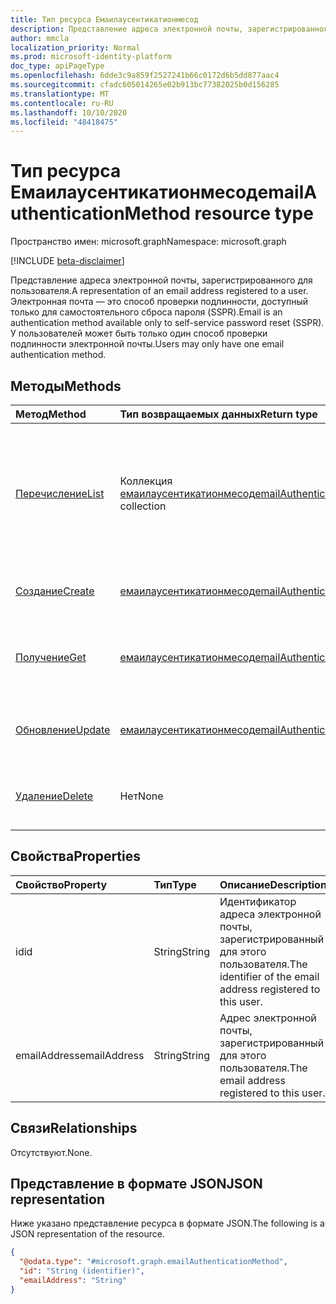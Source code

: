 ```yaml
---
title: Тип ресурса Емаилаусентикатионмесод
description: Представление адреса электронной почты, зарегистрированного для пользователя. Электронная почта — способ проверки подлинности, доступный только для самостоятельного сброса пароля (SSPR)
author: mmcla
localization_priority: Normal
ms.prod: microsoft-identity-platform
doc_type: apiPageType
ms.openlocfilehash: 6dde3c9a859f2527241b66c0172d6b5dd877aac4
ms.sourcegitcommit: cfadc605014265e02b913bc77382025b0d156285
ms.translationtype: MT
ms.contentlocale: ru-RU
ms.lasthandoff: 10/10/2020
ms.locfileid: "48418475"
---
```

# <a name="emailauthenticationmethod-resource-type"></a><span data-ttu-id="0d19d-104">Тип ресурса Емаилаусентикатионмесод</span><span class="sxs-lookup"><span data-stu-id="0d19d-104">emailAuthenticationMethod resource type</span></span>

<span data-ttu-id="0d19d-105">Пространство имен: microsoft.graph</span><span class="sxs-lookup"><span data-stu-id="0d19d-105">Namespace: microsoft.graph</span></span>

[!INCLUDE [beta-disclaimer](../../includes/beta-disclaimer.md)]

<span data-ttu-id="0d19d-106">Представление адреса электронной почты, зарегистрированного для пользователя.</span><span class="sxs-lookup"><span data-stu-id="0d19d-106">A representation of an email address registered to a user.</span></span> <span data-ttu-id="0d19d-107">Электронная почта — это способ проверки подлинности, доступный только для самостоятельного сброса пароля (SSPR).</span><span class="sxs-lookup"><span data-stu-id="0d19d-107">Email is an authentication method available only to self-service password reset (SSPR).</span></span> <span data-ttu-id="0d19d-108">У пользователей может быть только один способ проверки подлинности электронной почты.</span><span class="sxs-lookup"><span data-stu-id="0d19d-108">Users may only have one email authentication method.</span></span>


## <a name="methods"></a><span data-ttu-id="0d19d-109">Методы</span><span class="sxs-lookup"><span data-stu-id="0d19d-109">Methods</span></span>
|<span data-ttu-id="0d19d-110">Метод</span><span class="sxs-lookup"><span data-stu-id="0d19d-110">Method</span></span>|<span data-ttu-id="0d19d-111">Тип возвращаемых данных</span><span class="sxs-lookup"><span data-stu-id="0d19d-111">Return type</span></span>|<span data-ttu-id="0d19d-112">Описание</span><span class="sxs-lookup"><span data-stu-id="0d19d-112">Description</span></span>|
|:---|:---|:---|
|[<span data-ttu-id="0d19d-113">Перечисление</span><span class="sxs-lookup"><span data-stu-id="0d19d-113">List</span></span>](../api/emailauthenticationmethod-list.md)|<span data-ttu-id="0d19d-114">Коллекция [емаилаусентикатионмесод](../resources/emailauthenticationmethod.md)</span><span class="sxs-lookup"><span data-stu-id="0d19d-114">[emailAuthenticationMethod](../resources/emailauthenticationmethod.md) collection</span></span>|<span data-ttu-id="0d19d-115">Получение списка Емаилаусентикатионмесодс пользователя.</span><span class="sxs-lookup"><span data-stu-id="0d19d-115">Retrieve a list of a user's emailAuthenticationMethods.</span></span> <span data-ttu-id="0d19d-116">У пользователей может быть только один способ проверки подлинности электронной почты.</span><span class="sxs-lookup"><span data-stu-id="0d19d-116">Users may only have one email authentication method.</span></span>|
|[<span data-ttu-id="0d19d-117">Создание</span><span class="sxs-lookup"><span data-stu-id="0d19d-117">Create</span></span>](../api/emailauthenticationmethod-post.md)|[<span data-ttu-id="0d19d-118">емаилаусентикатионмесод</span><span class="sxs-lookup"><span data-stu-id="0d19d-118">emailAuthenticationMethod</span></span>](../resources/emailauthenticationmethod.md)|<span data-ttu-id="0d19d-119">Создание объекта Емаилмесодс пользователя.</span><span class="sxs-lookup"><span data-stu-id="0d19d-119">Create a user's emailMethods object.</span></span>|
|[<span data-ttu-id="0d19d-120">Получение</span><span class="sxs-lookup"><span data-stu-id="0d19d-120">Get</span></span>](../api/emailauthenticationmethod-get.md)|[<span data-ttu-id="0d19d-121">емаилаусентикатионмесод</span><span class="sxs-lookup"><span data-stu-id="0d19d-121">emailAuthenticationMethod</span></span>](../resources/emailauthenticationmethod.md)|<span data-ttu-id="0d19d-122">Получение свойств объекта Емаилаусентикатионмесод пользователя.</span><span class="sxs-lookup"><span data-stu-id="0d19d-122">Retrieve the properties  of the user's emailAuthenticationMethod object.</span></span>|
|[<span data-ttu-id="0d19d-123">Обновление</span><span class="sxs-lookup"><span data-stu-id="0d19d-123">Update</span></span>](../api/emailauthenticationmethod-update.md)|[<span data-ttu-id="0d19d-124">емаилаусентикатионмесод</span><span class="sxs-lookup"><span data-stu-id="0d19d-124">emailAuthenticationMethod</span></span>](../resources/emailauthenticationmethod.md)|<span data-ttu-id="0d19d-125">Обновление свойств объекта Емаилмесодс пользователя.</span><span class="sxs-lookup"><span data-stu-id="0d19d-125">Update the properties of a user's emailMethods object.</span></span>|
|[<span data-ttu-id="0d19d-126">Удаление</span><span class="sxs-lookup"><span data-stu-id="0d19d-126">Delete</span></span>](../api/emailauthenticationmethod-delete.md)|<span data-ttu-id="0d19d-127">Нет</span><span class="sxs-lookup"><span data-stu-id="0d19d-127">None</span></span>|<span data-ttu-id="0d19d-128">Удаление объекта Емаилаусентикатионмесод пользователя.</span><span class="sxs-lookup"><span data-stu-id="0d19d-128">Delete a user's emailAuthenticationMethod object.</span></span>|


## <a name="properties"></a><span data-ttu-id="0d19d-129">Свойства</span><span class="sxs-lookup"><span data-stu-id="0d19d-129">Properties</span></span>
|<span data-ttu-id="0d19d-130">Свойство</span><span class="sxs-lookup"><span data-stu-id="0d19d-130">Property</span></span>|<span data-ttu-id="0d19d-131">Тип</span><span class="sxs-lookup"><span data-stu-id="0d19d-131">Type</span></span>|<span data-ttu-id="0d19d-132">Описание</span><span class="sxs-lookup"><span data-stu-id="0d19d-132">Description</span></span>|
|:---|:---|:---|
|<span data-ttu-id="0d19d-133">id</span><span class="sxs-lookup"><span data-stu-id="0d19d-133">id</span></span>|<span data-ttu-id="0d19d-134">String</span><span class="sxs-lookup"><span data-stu-id="0d19d-134">String</span></span>|<span data-ttu-id="0d19d-135">Идентификатор адреса электронной почты, зарегистрированный для этого пользователя.</span><span class="sxs-lookup"><span data-stu-id="0d19d-135">The identifier of the email address registered to this user.</span></span>|
|<span data-ttu-id="0d19d-136">emailAddress</span><span class="sxs-lookup"><span data-stu-id="0d19d-136">emailAddress</span></span>|<span data-ttu-id="0d19d-137">String</span><span class="sxs-lookup"><span data-stu-id="0d19d-137">String</span></span>|<span data-ttu-id="0d19d-138">Адрес электронной почты, зарегистрированный для этого пользователя.</span><span class="sxs-lookup"><span data-stu-id="0d19d-138">The email address registered to this user.</span></span>|

## <a name="relationships"></a><span data-ttu-id="0d19d-139">Связи</span><span class="sxs-lookup"><span data-stu-id="0d19d-139">Relationships</span></span>
<span data-ttu-id="0d19d-140">Отсутствуют.</span><span class="sxs-lookup"><span data-stu-id="0d19d-140">None.</span></span>

## <a name="json-representation"></a><span data-ttu-id="0d19d-141">Представление в формате JSON</span><span class="sxs-lookup"><span data-stu-id="0d19d-141">JSON representation</span></span>
<span data-ttu-id="0d19d-142">Ниже указано представление ресурса в формате JSON.</span><span class="sxs-lookup"><span data-stu-id="0d19d-142">The following is a JSON representation of the resource.</span></span>
<!-- {
  "blockType": "resource",
  "keyProperty": "id",
  "@odata.type": "microsoft.graph.emailAuthenticationMethod",
  "baseType": "microsoft.graph.authenticationMethod",
  "openType": false
}
-->
``` json
{
  "@odata.type": "#microsoft.graph.emailAuthenticationMethod",
  "id": "String (identifier)",
  "emailAddress": "String"
}
```

